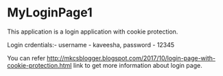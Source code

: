 # MyLoginPage1
This application is a login application with cookie protection.


Login crdentials:- username - kaveesha, password - 12345


You can refer http://mkcsblogger.blogspot.com/2017/10/login-page-with-cookie-protection.html link to get more information about login page.
